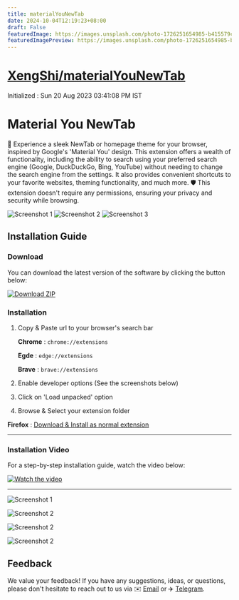 ```yaml
---
title: materialYouNewTab
date: 2024-10-04T12:19:23+08:00
draft: False
featuredImage: https://images.unsplash.com/photo-1726251654985-b415579cd295?ixid=M3w0NjAwMjJ8MHwxfHJhbmRvbXx8fHx8fHx8fDE3MjgwMTU1NTd8&ixlib=rb-4.0.3
featuredImagePreview: https://images.unsplash.com/photo-1726251654985-b415579cd295?ixid=M3w0NjAwMjJ8MHwxfHJhbmRvbXx8fHx8fHx8fDE3MjgwMTU1NTd8&ixlib=rb-4.0.3
---
```


# [XengShi/materialYouNewTab](https://github.com/XengShi/materialYouNewTab)

Initialized : Sun 20 Aug 2023 03∶41∶08 PM IST
# Material You NewTab
🚀 Experience a sleek NewTab or homepage theme for your browser, inspired by Google's 'Material You' design. This extension offers a wealth of functionality, including the ability to search using your preferred search engine (Google, DuckDuckGo, Bing, YouTube) without needing to change the search engine from the settings. It also provides convenient shortcuts to your favorite websites, theming functionality, and much more. 🛡️ This extension doesn't require any permissions, ensuring your privacy and security while browsing.

![Screenshot 1](https://i.postimg.cc/q4vppz8n/preview1.webp)
![Screenshot 2](https://i.postimg.cc/yVcHL9Hq/preview2.webp)
![Screenshot 3](https://i.postimg.cc/Ch0VX1hR/preview3.webp)

##  Installation Guide

### Download

You can download the latest version of the software by clicking the button below:

[![Download ZIP](https://img.shields.io/badge/Download-ZIP-blue.svg)](https://github.com/XengShi/materialYouNewTab/releases/tag/v1.1)

### Installation

1. Copy & Paste url to your browser's search bar

	**Chrome** : ```chrome://extensions```
	
	**Egde** : ```edge://extensions```
	
	**Brave** : ```brave://extensions```
	
	
2. Enable developer options (See the screenshots below)
3. Click on 'Load unpacked' option
4. Browse & Select your extension folder 

**Firefox** :
[Download & Install as normal extension](https://addons.mozilla.org/en-US/firefox/addon/material-you-newtab/)

---
### Installation Video

For a step-by-step installation guide, watch the video below:

[![Watch the video](https://img.youtube.com/vi/P4ryQPixfw8/0.jpg)](https://www.youtube.com/watch?v=P4ryQPixfw8)

---


![Screenshot 1](https://i.postimg.cc/w6JYypvc/chrome.png)

![Screenshot 2](https://i.postimg.cc/0ksR7BKg/edge.png)

![Screenshot 2](https://i.postimg.cc/bPW2fHX7/FireFox.png)

![Screenshot 2](https://i.postimg.cc/MqPSg5NR/brave.png)

## Feedback

We value your feedback! If you have any suggestions, ideas, or questions, please don't hesitate to reach out to us via ✉️ [Email](mailto:xengshi@duck.com) or ✈️ [Telegram](https://t.me/xengshi).
